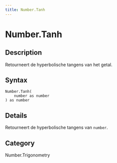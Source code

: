 ```yaml
---
title: Number.Tanh
---
```


# Number.Tanh


## Description

Retourneert de hyperbolische tangens van het getal.


## Syntax

```powerquery
Number.Tanh(
    number as number
) as number
```


## Details

Retourneert de hyperbolische tangens van <code>number</code>.



## Category
Number.Trigonometry
